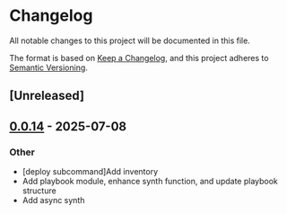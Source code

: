 # Changelog

All notable changes to this project will be documented in this file.

The format is based on [Keep a Changelog](https://keepachangelog.com/en/1.0.0/),
and this project adheres to [Semantic Versioning](https://semver.org/spec/v2.0.0.html).

## [Unreleased]

## [0.0.14](https://github.com/pollenjp/cdk-ansible/compare/cdk-ansible-core-v0.0.13...cdk-ansible-core-v0.0.14) - 2025-07-08

### Other

- [deploy subcommand]Add inventory
- Add playbook module, enhance synth function, and update playbook structure
- Add async synth
